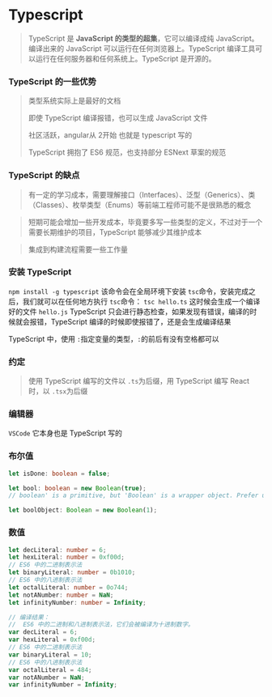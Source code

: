 # Typescript

> TypeScript 是 **JavaScript 的类型的超集**，它可以编译成纯 JavaScript。编译出来的 JavaScript 可以运行在任何浏览器上。TypeScript 编译工具可以运行在任何服务器和任何系统上。TypeScript 是开源的。

### TypeScript 的一些优势

> 类型系统实际上是最好的文档
>
> 即使 TypeScript 编译报错，也可以生成 JavaScript 文件
>
> 社区活跃，angular从 2开始 也就是 typescript 写的
>
> TypeScript 拥抱了 ES6 规范，也支持部分 ESNext 草案的规范

### TypeScript 的缺点

>  有一定的学习成本，需要理解接口（Interfaces）、泛型（Generics）、类（Classes）、枚举类型（Enums）等前端工程师可能不是很熟悉的概念

> 短期可能会增加一些开发成本，毕竟要多写一些类型的定义，不过对于一个需要长期维护的项目，TypeScript 能够减少其维护成本

> 集成到构建流程需要一些工作量

### 安装 TypeScript

`npm install -g typescript` 该命令会在全局环境下安装 `tsc`命令，安装完成之后，我们就可以在任何地方执行 `tsc`命令： `tsc hello.ts` 这时候会生成一个编译好的文件 `hello.js` TypeScript 只会进行静态检查，如果发现有错误，编译的时候就会报错，TypeScript 编译的时候即使报错了，还是会生成编译结果

TypeScript 中，使用 `:`指定变量的类型，`:`的前后有没有空格都可以

### 约定

> 使用 TypeScript 编写的文件以 `.ts`为后缀，用 TypeScript 编写 React 时，以 `.tsx`为后缀

### 编辑器

`VSCode` 它本身也是 TypeScript 写的

### 布尔值

```typescript
let isDone: boolean = false;
```

```typescript
let bool: boolean = new Boolean(true);
// boolean' is a primitive, but 'Boolean' is a wrapper object. Prefer using 'boolean' when possible.
```

```typescript
let boolObject: Boolean = new Boolean(1);
```

### 数值

```typescript
let decLiteral: number = 6;
let hexLiteral: number = 0xf00d;
// ES6 中的二进制表示法
let binaryLiteral: number = 0b1010;
// ES6 中的八进制表示法
let octalLiteral: number = 0o744;
let notANumber: number = NaN;
let infinityNumber: number = Infinity;

// 编译结果：
//  ES6 中的二进制和八进制表示法，它们会被编译为十进制数字。
var decLiteral = 6;
var hexLiteral = 0xf00d;
// ES6 中的二进制表示法
var binaryLiteral = 10;
// ES6 中的八进制表示法
var octalLiteral = 484;
var notANumber = NaN;
var infinityNumber = Infinity;
```

